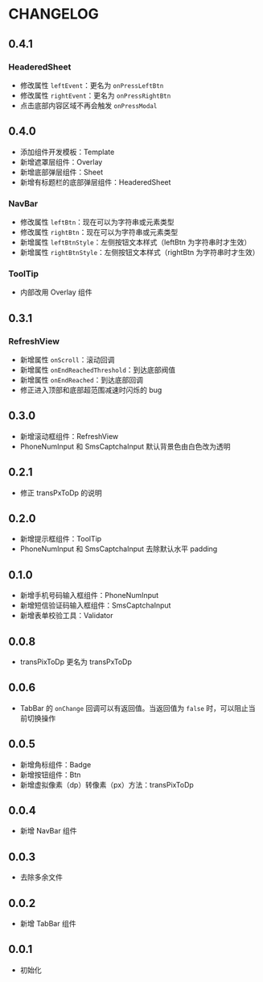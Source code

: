 # CHANGELOG

## 0.4.1

### HeaderedSheet

- 修改属性 `leftEvent`：更名为 `onPressLeftBtn`
- 修改属性 `rightEvent`：更名为 `onPressRightBtn`
- 点击底部内容区域不再会触发 `onPressModal`

## 0.4.0

- 添加组件开发模板：Template
- 新增遮罩层组件：Overlay
- 新增底部弹层组件：Sheet
- 新增有标题栏的底部弹层组件：HeaderedSheet

### NavBar

- 修改属性 `leftBtn`：现在可以为字符串或元素类型
- 修改属性 `rightBtn`：现在可以为字符串或元素类型
- 新增属性 `leftBtnStyle`：左侧按钮文本样式（leftBtn 为字符串时才生效）
- 新增属性 `rightBtnStyle`：左侧按钮文本样式（rightBtn 为字符串时才生效）

### ToolTip

- 内部改用 Overlay 组件

## 0.3.1

### RefreshView

- 新增属性 `onScroll`：滚动回调
- 新增属性 `onEndReachedThreshold`：到达底部阀值
- 新增属性 `onEndReached`：到达底部回调
- 修正进入顶部和底部超范围减速时闪烁的 bug

## 0.3.0

- 新增滚动框组件：RefreshView
- PhoneNumInput 和 SmsCaptchaInput 默认背景色由白色改为透明

## 0.2.1

- 修正 transPxToDp 的说明

## 0.2.0

- 新增提示框组件：ToolTip
- PhoneNumInput 和 SmsCaptchaInput 去除默认水平 padding

## 0.1.0

- 新增手机号码输入框组件：PhoneNumInput
- 新增短信验证码输入框组件：SmsCaptchaInput
- 新增表单校验工具：Validator

## 0.0.8

- transPixToDp 更名为 transPxToDp

## 0.0.6

- TabBar 的 `onChange` 回调可以有返回值。当返回值为 `false` 时，可以阻止当前切换操作

## 0.0.5

- 新增角标组件：Badge
- 新增按钮组件：Btn
- 新增虚拟像素（dp）转像素（px）方法：transPixToDp

## 0.0.4

- 新增 NavBar 组件

## 0.0.3

- 去除多余文件

## 0.0.2

- 新增 TabBar 组件

## 0.0.1

- 初始化

